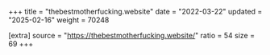 +++
title = "thebestmotherfucking.website"
date = "2022-03-22"
updated = "2025-02-16"
weight = 70248

[extra]
source = "https://thebestmotherfucking.website/"
ratio = 54
size = 69
+++
